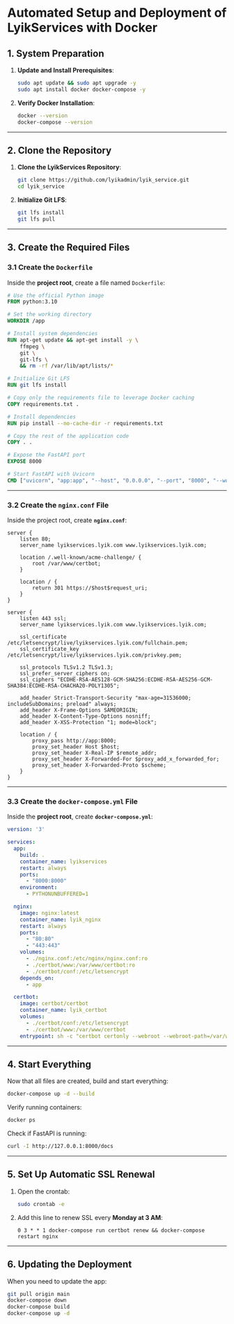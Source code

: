 # **Automated Setup and Deployment of LyikServices with Docker**

## **1. System Preparation**

1. **Update and Install Prerequisites**:
    ```bash
    sudo apt update && sudo apt upgrade -y
    sudo apt install docker docker-compose -y
    ```
    
2. **Verify Docker Installation**:
    ```bash
    docker --version
    docker-compose --version
    ```

---

## **2. Clone the Repository**

1. **Clone the LyikServices Repository**:
    ```bash
    git clone https://github.com/lyikadmin/lyik_service.git
    cd lyik_service
    ```

2. **Initialize Git LFS**:
    ```bash
    git lfs install
    git lfs pull
    ```

---

## **3. Create the Required Files**

### **3.1 Create the `Dockerfile`**

Inside the **project root**, create a file named `Dockerfile`:

```dockerfile
# Use the official Python image
FROM python:3.10

# Set the working directory
WORKDIR /app

# Install system dependencies
RUN apt-get update && apt-get install -y \
    ffmpeg \
    git \
    git-lfs \
    && rm -rf /var/lib/apt/lists/*

# Initialize Git LFS
RUN git lfs install

# Copy only the requirements file to leverage Docker caching
COPY requirements.txt .

# Install dependencies
RUN pip install --no-cache-dir -r requirements.txt

# Copy the rest of the application code
COPY . .

# Expose the FastAPI port
EXPOSE 8000

# Start FastAPI with Uvicorn
CMD ["uvicorn", "app:app", "--host", "0.0.0.0", "--port", "8000", "--workers", "4"]
```

---

### **3.2 Create the `nginx.conf` File**

Inside the project root, create **`nginx.conf`**:

```nginx
server {
    listen 80;
    server_name lyikservices.lyik.com www.lyikservices.lyik.com;

    location /.well-known/acme-challenge/ {
        root /var/www/certbot;
    }

    location / {
        return 301 https://$host$request_uri;
    }
}

server {
    listen 443 ssl;
    server_name lyikservices.lyik.com www.lyikservices.lyik.com;

    ssl_certificate /etc/letsencrypt/live/lyikservices.lyik.com/fullchain.pem;
    ssl_certificate_key /etc/letsencrypt/live/lyikservices.lyik.com/privkey.pem;

    ssl_protocols TLSv1.2 TLSv1.3;
    ssl_prefer_server_ciphers on;
    ssl_ciphers "ECDHE-RSA-AES128-GCM-SHA256:ECDHE-RSA-AES256-GCM-SHA384:ECDHE-RSA-CHACHA20-POLY1305";

    add_header Strict-Transport-Security "max-age=31536000; includeSubDomains; preload" always;
    add_header X-Frame-Options SAMEORIGIN;
    add_header X-Content-Type-Options nosniff;
    add_header X-XSS-Protection "1; mode=block";

    location / {
        proxy_pass http://app:8000;
        proxy_set_header Host $host;
        proxy_set_header X-Real-IP $remote_addr;
        proxy_set_header X-Forwarded-For $proxy_add_x_forwarded_for;
        proxy_set_header X-Forwarded-Proto $scheme;
    }
}
```

---

### **3.3 Create the `docker-compose.yml` File**

Inside the **project root**, create **`docker-compose.yml`**:

```yaml
version: '3'

services:
  app:
    build: .
    container_name: lyikservices
    restart: always
    ports:
      - "8000:8000"
    environment:
      - PYTHONUNBUFFERED=1

  nginx:
    image: nginx:latest
    container_name: lyik_nginx
    restart: always
    ports:
      - "80:80"
      - "443:443"
    volumes:
      - ./nginx.conf:/etc/nginx/nginx.conf:ro
      - ./certbot/www:/var/www/certbot:ro
      - ./certbot/conf:/etc/letsencrypt
    depends_on:
      - app

  certbot:
    image: certbot/certbot
    container_name: lyik_certbot
    volumes:
      - ./certbot/conf:/etc/letsencrypt
      - ./certbot/www:/var/www/certbot
    entrypoint: sh -c "certbot certonly --webroot --webroot-path=/var/www/certbot --email you@example.com --agree-tos --no-eff-email --force-renewal -d lyikservices.lyik.com -d www.lyikservices.lyik.com"
```

---

## **4. Start Everything**

Now that all files are created, build and start everything:

```bash
docker-compose up -d --build
```

Verify running containers:
```bash
docker ps
```

Check if FastAPI is running:
```bash
curl -I http://127.0.0.1:8000/docs
```

---

## **5. Set Up Automatic SSL Renewal**

1. Open the crontab:
   ```bash
   sudo crontab -e
   ```
2. Add this line to renew SSL every **Monday at 3 AM**:
   ```
   0 3 * * 1 docker-compose run certbot renew && docker-compose restart nginx
   ```

---

## **6. Updating the Deployment**

When you need to update the app:
```bash
git pull origin main
docker-compose down
docker-compose build
docker-compose up -d
```